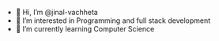 - 👋 Hi, I’m @jinal-vachheta
- 👀 I’m interested in Programming and full stack development
- 🌱 I’m currently learning Computer Science


<!---
jinal-vachheta/jinal-vachheta is a ✨ special ✨ repository because its `README.md` (this file) appears on your GitHub profile.
You can click the Preview link to take a look at your changes.
--->
